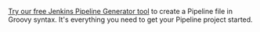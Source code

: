 [Try our free Jenkins Pipeline Generator tool](https://oc.to/JenkinsPipelineGenerator) to create a Pipeline file in Groovy syntax. It's everything you need to get your Pipeline project started.